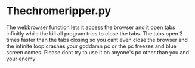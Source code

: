 # Thechromeripper.py

The webbrowser function lets it access the browser and it open tabs infinitly while the kill all program tries to 
close the tabs. The tabs open 2 times faster than the tabs closing so you cant even close the browser and the infinite 
loop crashes your goddamn pc or the pc freezes and blue screen comes. Please dont try to use it on anyone's pc other 
than you and your enemy
